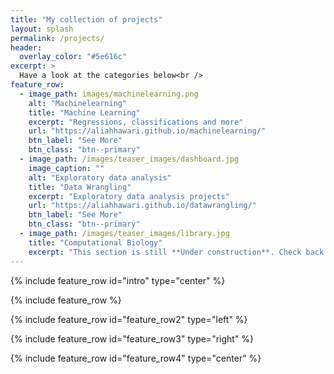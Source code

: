 ```yaml
---
title: "My collection of projects"
layout: splash
permalink: /projects/
header:
  overlay_color: "#5e616c"
excerpt: >
  Have a look at the categories below<br />
feature_row:
  - image_path: images/machinelearning.png
    alt: "Machinelearning"
    title: "Machine Learning"
    excerpt: "Regressions, classifications and more"
    url: "https://aliahhawari.github.io/machinelearning/"
    btn_label: "See More"
    btn_class: "btn--primary"
  - image_path: /images/teaser_images/dashboard.jpg
    image_caption: ""
    alt: "Exploratory data analysis"
    title: "Data Wrangling"
    excerpt: "Exploratory data analysis projects"
    url: "https://aliahhawari.github.io/datawrangling/"
    btn_label: "See More"
    btn_class: "btn--primary"
  - image_path: /images/teaser_images/library.jpg
    title: "Computational Biology"
    excerpt: "This section is still **Under construction**. Check back later"
---
```


{% include feature_row id="intro" type="center" %}

{% include feature_row %}

{% include feature_row id="feature_row2" type="left" %}

{% include feature_row id="feature_row3" type="right" %}

{% include feature_row id="feature_row4" type="center" %}

